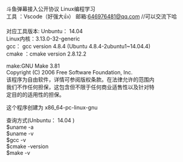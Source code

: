 斗鱼弹幕接入公开协议  Linux编程学习  
工具 ：Vscode（好强大👍）
邮箱:646976481@qq.com   //可以交流下哈


对应工具版本:
Unbuntu： 14.04    
Linux内核：3.13.0-32-generic  
gcc： gcc version 4.8.4 (Ubuntu 4.8.4-2ubuntu1~14.04.4)   
cmake ：cmake version 2.8.12.2  

make:GNU Make 3.81  
Copyright (C) 2006  Free Software Foundation, Inc.  
该程序为自由软件，详情可参阅版权条款。在法律允许的范围内  
我们不作任何担保，这包含但不限于任何商业适售性以及针对特  
定目的的适用性的担保。  

 这个程序创建为 x86_64-pc-linux-gnu  


查询方式(Unbuntu： 14.04 )  
$uname -a  
$uname -v  
$gcc -v  
$cmake -version  
$make -v  
